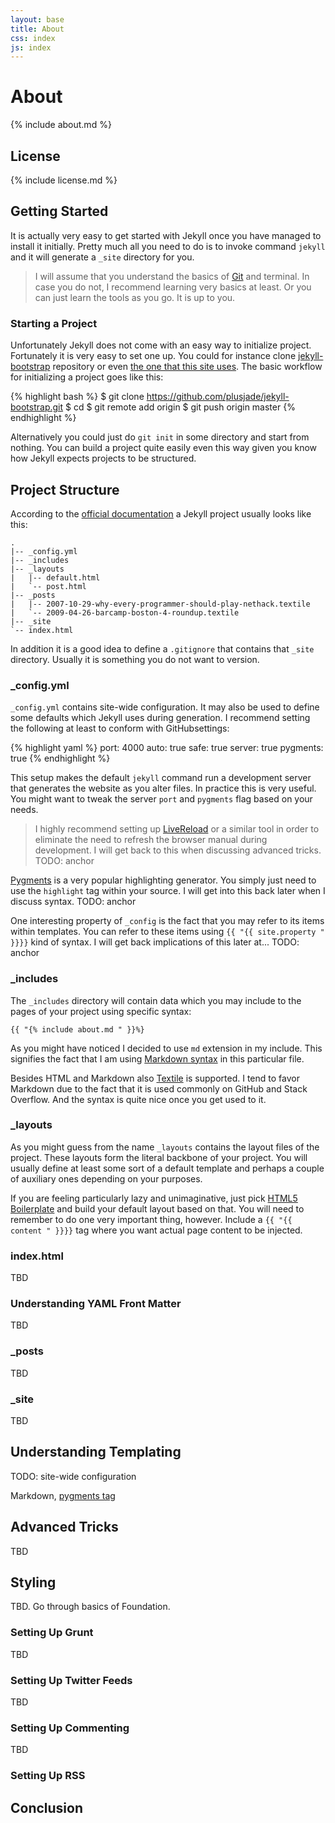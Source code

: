 ```yaml
---
layout: base
title: About
css: index
js: index
---
```


# About

{% include about.md %}

## License

{% include license.md %}

## Getting Started

It is actually very easy to get started with Jekyll once you have managed to install it initially. Pretty much all you need to do is to invoke command `jekyll` and it will generate a `_site` directory for you.

> I will assume that you understand the basics of [Git](http://gitscm.org/) and terminal. In case you do not, I recommend learning very basics at least. Or you can just learn the tools as you go. It is up to you.

### Starting a Project

Unfortunately Jekyll does not come with an easy way to initialize project. Fortunately it is very easy to set one up. You could for instance clone [jekyll-bootstrap](http://jekyllbootstrap.com/) repository or even [the one that this site uses](https://github.com/bebraw/yeswejekyll). The basic workflow for initializing a project goes like this:

{% highlight bash %}
$ git clone https://github.com/plusjade/jekyll-bootstrap.git <target>
$ cd <target>
<go and create your GitHub repo now or set up one using hub>
$ git remote add origin <repo address>
$ git push origin master
{% endhighlight %}

Alternatively you could just do `git init` in some directory and start from nothing. You can build a project quite easily even this way given you know how Jekyll expects projects to be structured.

## Project Structure

According to the [official documentation](https://github.com/mojombo/jekyll/wiki/Usage) a Jekyll project usually looks like this:

    .
    |-- _config.yml
    |-- _includes
    |-- _layouts
    |   |-- default.html
    |   `-- post.html
    |-- _posts
    |   |-- 2007-10-29-why-every-programmer-should-play-nethack.textile
    |   `-- 2009-04-26-barcamp-boston-4-roundup.textile
    |-- _site
    `-- index.html

In addition it is a good idea to define a `.gitignore` that contains that `_site` directory. Usually it is something you do not want to version.

### \_config.yml

`_config.yml` contains site-wide configuration. It may also be used to define some defaults which Jekyll uses during generation. I recommend setting the following at least to conform with GitHubsettings:

{% highlight yaml %}
port: 4000
auto: true
safe: true
server: true
pygments: true
{% endhighlight %}

This setup makes the default `jekyll` command run a development server that generates the website as you alter files. In practice this is very useful. You might want to tweak the server `port` and `pygments` flag based on your needs.

> I highly recommend setting up [LiveReload](http://livereload.com/) or a similar tool in order to eliminate the need to refresh the browser manual during development. I will get back to this when discussing advanced tricks. TODO: anchor

[Pygments](http://pygments.org/) is a very popular highlighting generator. You simply just need to use the `highlight` tag within your source. I will get into this back later when I discuss syntax. TODO: anchor

One interesting property of `_config` is the fact that you may refer to its items within templates. You can refer to these items using `{{ "{{ site.property " }}}}` kind of syntax. I will get back implications of this later at... TODO: anchor

### \_includes

The `_includes` directory will contain data which you may include to the pages of your project using specific syntax:

    {{ "{% include about.md " }}%}

As you might have noticed I decided to use `md` extension in my include. This signifies the fact that I am using [Markdown syntax](http://daringfireball.net/projects/markdown/syntax) in this particular file.

Besides HTML and Markdown also [Textile](http://redcloth.org/textile) is supported. I tend to favor Markdown due to the fact that it is used commonly on GitHub and Stack Overflow. And the syntax is quite nice once you get used to it.

### \_layouts

As you might guess from the name `_layouts` contains the layout files of the project. These layouts form the literal backbone of your project. You will usually define at least some sort of a default template and perhaps a couple of auxiliary ones depending on your purposes.

If you are feeling particularly lazy and unimaginative, just pick [HTML5 Boilerplate](http://html5boilerplate.com/) and build your default layout based on that. You will need to remember to do one very important thing, however. Include a `{{ "{{ content " }}}}` tag where you want actual page content to be injected.

### index.html

TBD

### Understanding YAML Front Matter

TBD

### \_posts

TBD

### \_site

TBD

## Understanding Templating

TODO: site-wide configuration

Markdown, [pygments tag](http://stackoverflow.com/questions/13464590/github-flavored-markdown-and-pygments-highlighting-in-jekyll)

## Advanced Tricks

TBD

## Styling

TBD. Go through basics of Foundation.

### Setting Up Grunt

TBD

### Setting Up Twitter Feeds

TBD

### Setting Up Commenting

TBD

### Setting Up RSS

## Conclusion
